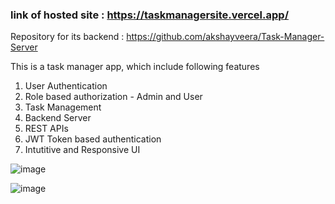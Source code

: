 
### link of hosted site : https://taskmanagersite.vercel.app/

Repository for its backend : https://github.com/akshayveera/Task-Manager-Server

This is a task manager app, which include following features
1) User Authentication
2) Role based authorization - Admin and User
3) Task Management
4) Backend Server
5) REST APIs
6) JWT Token based authentication
7) Intutitive and Responsive UI

![image](https://github.com/user-attachments/assets/a95e942d-2c0d-4a27-8073-2dc43a0deec1)

![image](https://github.com/user-attachments/assets/ea14598b-914e-4ca0-8052-43b55283f3f3)

